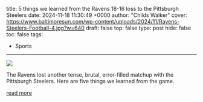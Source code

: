 title: 5 things we learned from the Ravens 18-16 loss to the Pittsburgh Steelers
date: 2024-11-18 11:30:49 +0000
author: "Childs Walker"
cover: https://www.baltimoresun.com/wp-content/uploads/2024/11/Ravens-Steelers-Football-4.jpg?w=640
draft: false
top: false
type: post
hide: false
toc: false
tags:
  - Sports
---

![](https://www.baltimoresun.com/wp-content/uploads/2024/11/Ravens-Steelers-Football-4.jpg?w=640)

The Ravens lost another tense, brutal, error-filled matchup with the Pittsburgh Steelers. Here are five things we learned from the game.

[read more](https://www.baltimoresun.com/2024/11/18/ravens-steelers-5-things-we-learned/)
